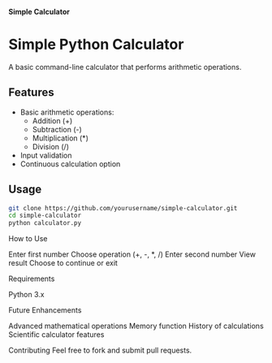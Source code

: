 **Simple Calculator**


# Simple Python Calculator

A basic command-line calculator that performs arithmetic operations.

## Features
- Basic arithmetic operations:
  - Addition (+)
  - Subtraction (-)
  - Multiplication (*)
  - Division (/)
- Input validation
- Continuous calculation option


## Usage
```bash
git clone https://github.com/yourusername/simple-calculator.git
cd simple-calculator
python calculator.py
```

How to Use

Enter first number
Choose operation (+, -, *, /)
Enter second number
View result
Choose to continue or exit

Requirements

Python 3.x

Future Enhancements

Advanced mathematical operations
Memory function
History of calculations
Scientific calculator features

Contributing
Feel free to fork and submit pull requests.
